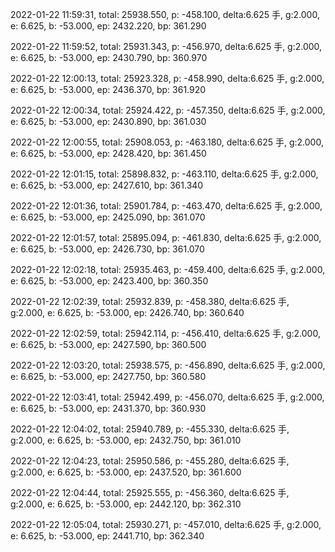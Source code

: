 2022-01-22 11:59:31, total: 25938.550, p: -458.100, delta:6.625 手, g:2.000, e: 6.625, b: -53.000, ep: 2432.220, bp: 361.290

2022-01-22 11:59:52, total: 25931.343, p: -456.970, delta:6.625 手, g:2.000, e: 6.625, b: -53.000, ep: 2430.790, bp: 360.970

2022-01-22 12:00:13, total: 25923.328, p: -458.990, delta:6.625 手, g:2.000, e: 6.625, b: -53.000, ep: 2436.370, bp: 361.920

2022-01-22 12:00:34, total: 25924.422, p: -457.350, delta:6.625 手, g:2.000, e: 6.625, b: -53.000, ep: 2430.890, bp: 361.030

2022-01-22 12:00:55, total: 25908.053, p: -463.180, delta:6.625 手, g:2.000, e: 6.625, b: -53.000, ep: 2428.420, bp: 361.450

2022-01-22 12:01:15, total: 25898.832, p: -463.110, delta:6.625 手, g:2.000, e: 6.625, b: -53.000, ep: 2427.610, bp: 361.340

2022-01-22 12:01:36, total: 25901.784, p: -463.470, delta:6.625 手, g:2.000, e: 6.625, b: -53.000, ep: 2425.090, bp: 361.070

2022-01-22 12:01:57, total: 25895.094, p: -461.830, delta:6.625 手, g:2.000, e: 6.625, b: -53.000, ep: 2426.730, bp: 361.070

2022-01-22 12:02:18, total: 25935.463, p: -459.400, delta:6.625 手, g:2.000, e: 6.625, b: -53.000, ep: 2423.400, bp: 360.350

2022-01-22 12:02:39, total: 25932.839, p: -458.380, delta:6.625 手, g:2.000, e: 6.625, b: -53.000, ep: 2426.740, bp: 360.640

2022-01-22 12:02:59, total: 25942.114, p: -456.410, delta:6.625 手, g:2.000, e: 6.625, b: -53.000, ep: 2427.590, bp: 360.500

2022-01-22 12:03:20, total: 25938.575, p: -456.890, delta:6.625 手, g:2.000, e: 6.625, b: -53.000, ep: 2427.750, bp: 360.580

2022-01-22 12:03:41, total: 25942.499, p: -456.070, delta:6.625 手, g:2.000, e: 6.625, b: -53.000, ep: 2431.370, bp: 360.930

2022-01-22 12:04:02, total: 25940.789, p: -455.330, delta:6.625 手, g:2.000, e: 6.625, b: -53.000, ep: 2432.750, bp: 361.010

2022-01-22 12:04:23, total: 25950.586, p: -455.280, delta:6.625 手, g:2.000, e: 6.625, b: -53.000, ep: 2437.520, bp: 361.600

2022-01-22 12:04:44, total: 25925.555, p: -456.360, delta:6.625 手, g:2.000, e: 6.625, b: -53.000, ep: 2442.120, bp: 362.310

2022-01-22 12:05:04, total: 25930.271, p: -457.010, delta:6.625 手, g:2.000, e: 6.625, b: -53.000, ep: 2441.710, bp: 362.340